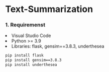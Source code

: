 # Text-Summarization

<h3> 1. Requiremenst </h3>
<li> Visual Studio Code </li>
<li> Python >= 3.9 </li>
<li> Libraries: flask, gensim==3.8.3, underthesea </li>

```bash
pip install flask
pip install gensim==3.8.3
pip install underthesea
```
